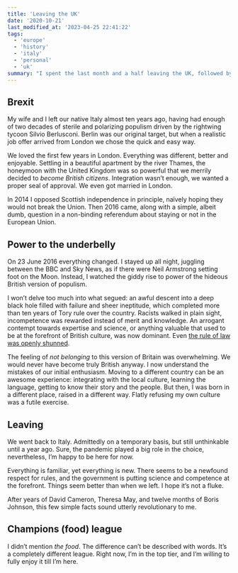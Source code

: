 ```yaml
---
title: 'Leaving the UK'
date: '2020-10-21'
last_modified_at: '2023-04-25 22:41:22'
tags:
  - 'europe'
  - 'history'
  - 'italy'
  - 'personal'
  - 'uk'
summary: "I spent the last month and a half leaving the UK, followed by two lingering monsters: a global pandemic and a massive feeling of betrayal."
---
```

## Brexit

My wife and I left our native Italy almost ten years ago, having had enough of two decades of sterile and polarizing populism driven by the rightwing tycoon Silvio Berlusconi. Berlin was our original target, but when a realistic job offer arrived from London we chose the quick and easy way.

We loved the first few years in London. Everything was different, better and enjoyable. Settling in a beautiful apartment by the river Thames, the honeymoon with the United Kingdom was so powerful that we merrily decided to _become British citizens_. Integration wasn’t enough, we wanted a proper seal of approval. We even got married in London. 

In 2014 I opposed Scottish independence in principle, naïvely hoping they would not break the Union. Then 2016 came, along with a simple, albeit dumb, question in a non-binding referendum about staying or not in the European Union.

## Power to the underbelly

On 23 June 2016 everything changed. I stayed up all night, juggling between the BBC and Sky News, as if there were Neil Armstrong setting foot on the Moon. Instead, I watched the giddy rise to power of the hideous British version of populism.

I won’t delve too much into what segued: an awful descent into a deep black hole filled with failure and sheer ineptitude, which completed more than ten years of Tory rule over the country. Racists walked in plain sight, incompetence was rewarded instead of merit and knowledge. An arrogant contempt towards expertise and science, or anything valuable that used to be at the forefront of British culture, was now dominant. Even [the rule of law was openly shunned](https://www.politico.eu/article/uk-minister-confirms-plan-to-break-international-law-over-brexit/).

The feeling of _not belonging_ to this version of Britain was overwhelming. We would never have become truly British anyway. I now understand the mistakes of our initial enthusiasm. Moving to a different country can be an awesome experience: integrating with the local culture, learning the language, getting to know their story and the people. But then, I was born in a different place, raised in a different way. Flatly refusing my own culture was a futile exercise.

## Leaving

We went back to Italy. Admittedly on a temporary basis, but still unthinkable until a year ago. Sure, the pandemic played a big role in the choice, nevertheless, I’m happy to be here for now. 

Everything is familiar, yet everything is new. There seems to be a newfound respect for rules, and the government is putting science and competence at the forefront. Things seem better than when we left. I hope it’s not a fluke.

After years of David Cameron, Theresa May, and twelve months of Boris Johnson, this few simple facts sound utterly revolutionary to me.

## Champions (food) league

I didn’t mention _the food_. The difference can’t be described with words. It’s a completely different league. Right now, I’m in the top tier, and I’m willing to fully enjoy it till I’m here.